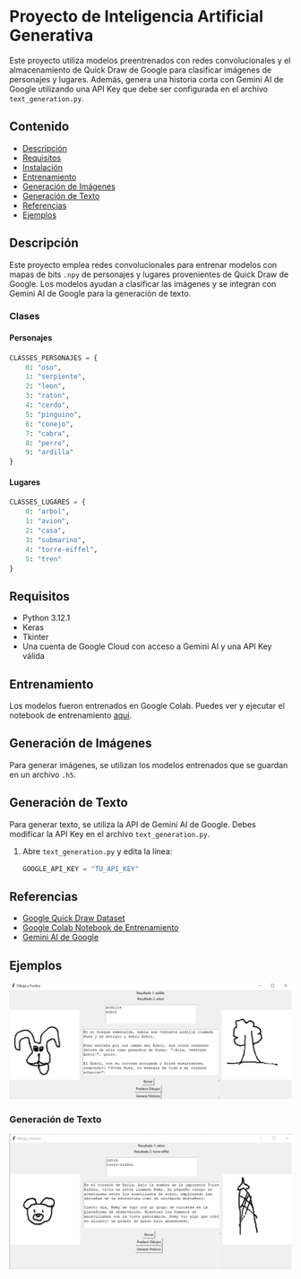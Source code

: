 # Proyecto de Inteligencia Artificial Generativa

Este proyecto utiliza modelos preentrenados con redes convolucionales y el almacenamiento de Quick Draw de Google para clasificar imágenes de personajes y lugares. Además, genera una historia corta con Gemini AI de Google utilizando una API Key que debe ser configurada en el archivo `text_generation.py`.

## Contenido

- [Descripción](#descripción)
- [Requisitos](#requisitos)
- [Instalación](#instalación)
- [Entrenamiento](#entrenamiento)
- [Generación de Imágenes](#generación-de-imágenes)
- [Generación de Texto](#generación-de-texto)
- [Referencias](#referencias)
- [Ejemplos](#ejemplos)

## Descripción

Este proyecto emplea redes convolucionales para entrenar modelos con mapas de bits `.npy` de personajes y lugares provenientes de Quick Draw de Google. Los modelos ayudan a clasificar las imágenes y se integran con Gemini AI de Google para la generación de texto.

### Clases

#### Personajes
```python
CLASSES_PERSONAJES = {
    0: "oso",
    1: "serpiente",
    2: "leon",
    3: "raton",
    4: "cerdo",
    5: "pinguino",
    6: "conejo",
    7: "cabra",
    8: "perro",
    9: "ardilla"
}
```

#### Lugares
```python
CLASSES_LUGARES = {
    0: "arbol",
    1: "avion",
    2: "casa",
    3: "submarino",
    4: "torre-eiffel",
    5: "tren"
}
```

## Requisitos

- Python 3.12.1
- Keras
- Tkinter
- Una cuenta de Google Cloud con acceso a Gemini AI y una API Key válida

## Entrenamiento

Los modelos fueron entrenados en Google Colab. Puedes ver y ejecutar el notebook de entrenamiento [aquí](https://colab.research.google.com/drive/1sS_O2owLwWJ5sJnpnHwaJB_V9ujFK6EX?usp=sharing).

## Generación de Imágenes

Para generar imágenes, se utilizan los modelos entrenados que se guardan en un archivo `.h5`.

## Generación de Texto

Para generar texto, se utiliza la API de Gemini AI de Google. Debes modificar la API Key en el archivo `text_generation.py`.

1. Abre `text_generation.py` y edita la línea:
   ```python
   GOOGLE_API_KEY = "TU_API_KEY"
   ```

## Referencias

- [Google Quick Draw Dataset](https://quickdraw.withgoogle.com/data)
- [Google Colab Notebook de Entrenamiento](https://colab.research.google.com/drive/1sS_O2owLwWJ5sJnpnHwaJB_V9ujFK6EX?usp=sharing)
- [Gemini AI de Google](https://cloud.google.com/gemini-ai)

## Ejemplos

![Generación de Imágenes](Function-project-ic-2.PNG)

### Generación de Texto
![Generación de Texto](Function-project-ic.PNG)
